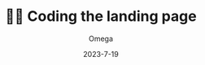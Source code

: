---
author: "Omega"
title: "👨‍💻 Coding the landing page"
description : "အရင်​နေ့က figma ထဲမှာ design ထားတဲ့ simple landing page ​လေးကို စတင်ပြီး code ပါတယ်။"
date: "2023-7-19"
thumbnail : ""
---